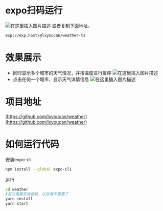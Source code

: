 # expo扫码运行
![在这里插入图片描述](https://img-blog.csdnimg.cn/20210531110450631.png)
或者复制下面地址。
```bash
exp://exp.host/@lxyoucan/weather-ts
```

# 效果展示
- 同时显示多个城市的天气情况，并按温度进行排序
![在这里插入图片描述](https://img-blog.csdnimg.cn/20210531110017383.png?x-oss-process=image/watermark,type_ZmFuZ3poZW5naGVpdGk,shadow_10,text_aHR0cHM6Ly9ibG9nLmNzZG4ubmV0L2x4eW91Y2Fu,size_16,color_FFFFFF,t_70)
- 点击任何一个城市，显示天气详情信息
![在这里插入图片描述](https://img-blog.csdnimg.cn/20210531110130985.png?x-oss-process=image/watermark,type_ZmFuZ3poZW5naGVpdGk,shadow_10,text_aHR0cHM6Ly9ibG9nLmNzZG4ubmV0L2x4eW91Y2Fu,size_16,color_FFFFFF,t_70)


# 项目地址
[https://github.com/lxyoucan/weather](https://github.com/lxyoucan/weather)



# 如何运行代码
安装expo-cli

```bash
npm install --global expo-cli
```
运行
```bash
cd weather
#首次需要安装依赖，以后就不需要了
yarn install
yarn start
```

